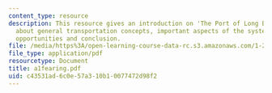 ```yaml
---
content_type: resource
description: This resource gives an introduction on 'The Port of Long Beach'. It talks
  about general transportation concepts, important aspects of the system, improvement
  opportunities and conclusion.
file: /media/https%3A/open-learning-course-data-rc.s3.amazonaws.com/1-221j-transportation-systems-fall-2004/c43531ad6c0e57a310b10077472d98f2_a1fearing.pdf
file_type: application/pdf
resourcetype: Document
title: a1fearing.pdf
uid: c43531ad-6c0e-57a3-10b1-0077472d98f2
---
```

